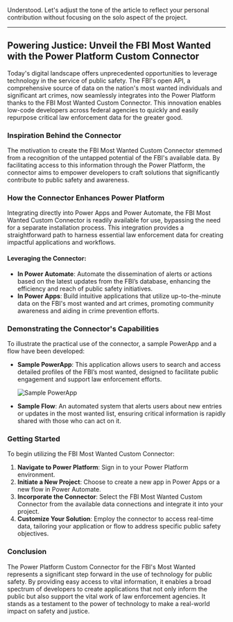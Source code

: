 Understood. Let's adjust the tone of the article to reflect your personal contribution without focusing on the solo aspect of the project.

---

## Powering Justice: Unveil the FBI Most Wanted with the Power Platform Custom Connector

Today's digital landscape offers unprecedented opportunities to leverage technology in the service of public safety. The FBI's open API, a comprehensive source of data on the nation's most wanted individuals and significant art crimes, now seamlessly integrates into the Power Platform thanks to the FBI Most Wanted Custom Connector. This innovation enables low-code developers across federal agencies to quickly and easily repurpose critical law enforcement data for the greater good.

### Inspiration Behind the Connector

The motivation to create the FBI Most Wanted Custom Connector stemmed from a recognition of the untapped potential of the FBI's available data. By facilitating access to this information through the Power Platform, the connector aims to empower developers to craft solutions that significantly contribute to public safety and awareness.

### How the Connector Enhances Power Platform

Integrating directly into Power Apps and Power Automate, the FBI Most Wanted Custom Connector is readily available for use, bypassing the need for a separate installation process. This integration provides a straightforward path to harness essential law enforcement data for creating impactful applications and workflows.

#### Leveraging the Connector:
- **In Power Automate**: Automate the dissemination of alerts or actions based on the latest updates from the FBI’s database, enhancing the efficiency and reach of public safety initiatives.
- **In Power Apps**: Build intuitive applications that utilize up-to-the-minute data on the FBI's most wanted and art crimes, promoting community awareness and aiding in crime prevention efforts.

### Demonstrating the Connector's Capabilities

To illustrate the practical use of the connector, a sample PowerApp and a flow have been developed:
- **Sample PowerApp**: This application allows users to search and access detailed profiles of the FBI’s most wanted, designed to facilitate public engagement and support law enforcement efforts.
  
  ![Sample PowerApp](https://github.com/rwilson504/Blogger/assets/7444929/8e2dc855-b040-4c59-a411-21fb1985f80e)

- **Sample Flow**: An automated system that alerts users about new entries or updates in the most wanted list, ensuring critical information is rapidly shared with those who can act on it.

### Getting Started

To begin utilizing the FBI Most Wanted Custom Connector:
1. **Navigate to Power Platform**: Sign in to your Power Platform environment.
2. **Initiate a New Project**: Choose to create a new app in Power Apps or a new flow in Power Automate.
3. **Incorporate the Connector**: Select the FBI Most Wanted Custom Connector from the available data connections and integrate it into your project.
4. **Customize Your Solution**: Employ the connector to access real-time data, tailoring your application or flow to address specific public safety objectives.

### Conclusion

The Power Platform Custom Connector for the FBI's Most Wanted represents a significant step forward in the use of technology for public safety. By providing easy access to vital information, it enables a broad spectrum of developers to create applications that not only inform the public but also support the vital work of law enforcement agencies. It stands as a testament to the power of technology to make a real-world impact on safety and justice.
